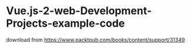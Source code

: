 # Vue.js-2-web-Development-Projects-example-code
download from https://www.packtpub.com/books/content/support/31349
